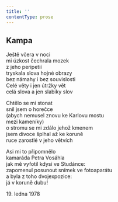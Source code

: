 ```yaml
---
title: ''
contentType: prose
---
```


## Kampa

Ještě včera v noci  
mi úzkost čechrala mozek  
z jeho peripetií  
tryskala slova hojné obrazy  
bez námahy i bez souvislosti  
Celé věty i jen útržky vět  
celá slova a jen slabiky slov

Chtělo se mi stonat  
snil jsem o horečce  
(abych nemusel znovu ke Karlovu mostu  
mezi kameníky)  
o stromu se mi zdálo jehož kmenem  
jsem divoce šplhal až ke koruně  
ruce zarostlé v jeho větvích

Asi mi to připomnělo  
kamaráda Petra Vosáhla  
jak mě vyfotil kdysi ve Studánce:  
zapomenul posunout snímek ve fotoaparátu  
a byla z toho dvojexpozice:  
já v koruně dubu!

19\. ledna 1978
